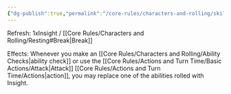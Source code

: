 ```yaml
---
{"dg-publish":true,"permalink":"/core-rules/characters-and-rolling/skills-and-flaws/skill-list/insight/rank-1/flash-of-insight/"}
---
```


Refresh: 1xInsight / [[Core Rules/Characters and Rolling/Resting#Break\|Break]]

Effects:
Whenever you make an [[Core Rules/Characters and Rolling/Ability Checks\|ability check]] or use the [[Core Rules/Actions and Turn Time/Basic Actions/Attack\|Attack]] [[Core Rules/Actions and Turn Time/Actions\|action]], you may replace one of the abilities rolled with Insight.